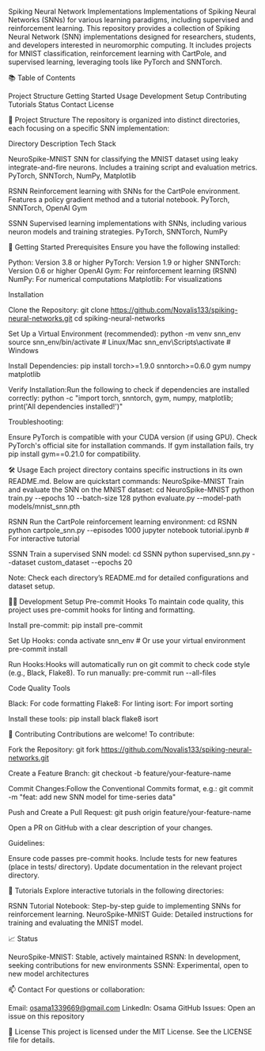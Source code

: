 Spiking Neural Network Implementations
Implementations of Spiking Neural Networks (SNNs) for various learning paradigms, including supervised and reinforcement learning.
This repository provides a collection of Spiking Neural Network (SNN) implementations designed for researchers, students, and developers interested in neuromorphic computing. It includes projects for MNIST classification, reinforcement learning with CartPole, and supervised learning, leveraging tools like PyTorch and SNNTorch.


📚 Table of Contents

Project Structure
Getting Started
Usage
Development Setup
Contributing
Tutorials
Status
Contact
License


📂 Project Structure
The repository is organized into distinct directories, each focusing on a specific SNN implementation:



Directory
Description
Tech Stack



NeuroSpike-MNIST
SNN for classifying the MNIST dataset using leaky integrate-and-fire neurons. Includes a training script and evaluation metrics.
PyTorch, SNNTorch, NumPy, Matplotlib


RSNN
Reinforcement learning with SNNs for the CartPole environment. Features a policy gradient method and a tutorial notebook.
PyTorch, SNNTorch, OpenAI Gym


SSNN
Supervised learning implementations with SNNs, including various neuron models and training strategies.
PyTorch, SNNTorch, NumPy



🚀 Getting Started
Prerequisites
Ensure you have the following installed:

Python: Version 3.8 or higher
PyTorch: Version 1.9 or higher
SNNTorch: Version 0.6 or higher
OpenAI Gym: For reinforcement learning (RSNN)
NumPy: For numerical computations
Matplotlib: For visualizations

Installation

Clone the Repository:
git clone https://github.com/Novalis133/spiking-neural-networks.git
cd spiking-neural-networks


Set Up a Virtual Environment (recommended):
python -m venv snn_env
source snn_env/bin/activate  # Linux/Mac
snn_env\Scripts\activate     # Windows


Install Dependencies:
pip install torch>=1.9.0 snntorch>=0.6.0 gym numpy matplotlib


Verify Installation:Run the following to check if dependencies are installed correctly:
python -c "import torch, snntorch, gym, numpy, matplotlib; print('All dependencies installed!')"



Troubleshooting:

Ensure PyTorch is compatible with your CUDA version (if using GPU). Check PyTorch's official site for installation commands.
If gym installation fails, try pip install gym==0.21.0 for compatibility.


🛠️ Usage
Each project directory contains specific instructions in its own README.md. Below are quickstart commands:
NeuroSpike-MNIST
Train and evaluate the SNN on the MNIST dataset:
cd NeuroSpike-MNIST
python train.py --epochs 10 --batch-size 128
python evaluate.py --model-path models/mnist_snn.pth

RSNN
Run the CartPole reinforcement learning environment:
cd RSNN
python cartpole_snn.py --episodes 1000
jupyter notebook tutorial.ipynb  # For interactive tutorial

SSNN
Train a supervised SNN model:
cd SSNN
python supervised_snn.py --dataset custom_dataset --epochs 20

Note: Check each directory’s README.md for detailed configurations and dataset setup.

🧑‍💻 Development Setup
Pre-commit Hooks
To maintain code quality, this project uses pre-commit hooks for linting and formatting.

Install pre-commit:
pip install pre-commit


Set Up Hooks:
conda activate snn_env  # Or use your virtual environment
pre-commit install


Run Hooks:Hooks will automatically run on git commit to check code style (e.g., Black, Flake8). To run manually:
pre-commit run --all-files



Code Quality Tools

Black: For code formatting
Flake8: For linting
isort: For import sorting

Install these tools:
pip install black flake8 isort


🤝 Contributing
Contributions are welcome! To contribute:

Fork the Repository:
git fork https://github.com/Novalis133/spiking-neural-networks.git


Create a Feature Branch:
git checkout -b feature/your-feature-name


Commit Changes:Follow the Conventional Commits format, e.g.:
git commit -m "feat: add new SNN model for time-series data"


Push and Create a Pull Request:
git push origin feature/your-feature-name

Open a PR on GitHub with a clear description of your changes.


Guidelines:

Ensure code passes pre-commit hooks.
Include tests for new features (place in tests/ directory).
Update documentation in the relevant project directory.


📖 Tutorials
Explore interactive tutorials in the following directories:

RSNN Tutorial Notebook: Step-by-step guide to implementing SNNs for reinforcement learning.
NeuroSpike-MNIST Guide: Detailed instructions for training and evaluating the MNIST model.


📈 Status

NeuroSpike-MNIST: Stable, actively maintained
RSNN: In development, seeking contributions for new environments
SSNN: Experimental, open to new model architectures



📫 Contact
For questions or collaboration:

Email: osama1339669@gmail.com
LinkedIn: Osama
GitHub Issues: Open an issue on this repository


📜 License
This project is licensed under the MIT License. See the LICENSE file for details.
